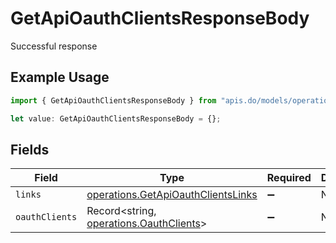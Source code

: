 # GetApiOauthClientsResponseBody

Successful response

## Example Usage

```typescript
import { GetApiOauthClientsResponseBody } from "apis.do/models/operations";

let value: GetApiOauthClientsResponseBody = {};
```

## Fields

| Field                                                                                    | Type                                                                                     | Required                                                                                 | Description                                                                              |
| ---------------------------------------------------------------------------------------- | ---------------------------------------------------------------------------------------- | ---------------------------------------------------------------------------------------- | ---------------------------------------------------------------------------------------- |
| `links`                                                                                  | [operations.GetApiOauthClientsLinks](../../models/operations/getapioauthclientslinks.md) | :heavy_minus_sign:                                                                       | N/A                                                                                      |
| `oauthClients`                                                                           | Record<string, [operations.OauthClients](../../models/operations/oauthclients.md)>       | :heavy_minus_sign:                                                                       | N/A                                                                                      |